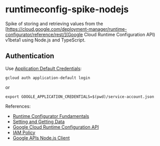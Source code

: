 # runtimeconfig-spike-nodejs

Spike of storing and retrieving values from the
[https://cloud.google.com/deployment-manager/runtime-configurator/reference/rest/](Google Cloud Runtime Configuration API)
v1beta1 using Node.js and TypeScript.

## Authentication

Use [Application Default Credentials](https://cloud.google.com/docs/authentication/production):

    gcloud auth application-default login

or

    export GOOGLE_APPLICATION_CREDENTIALS=$(pwd)/service-account.json

References:

- [Runtime Configurator Fundamentals](https://cloud.google.com/deployment-manager/runtime-configurator/)
- [Setting and Getting Data](https://cloud.google.com/deployment-manager/runtime-configurator/set-and-get-variables)
- [Google Cloud Runtime Configuration API](https://cloud.google.com/deployment-manager/runtime-configurator/reference/rest/)
- [IAM Policy](https://cloud.google.com/deployment-manager/runtime-configurator/reference/rest/v1beta1/Policy)
- [Google APIs Node.js Client](https://github.com/google/google-api-nodejs-client/blob/master/README.md)
